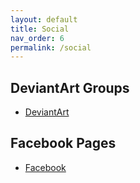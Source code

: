 ```yaml
---
layout: default
title: Social
nav_order: 6
permalink: /social
---
```


<!-- 
{: .note }
> {: .opaque }
> 
>
> 
-->

<div class="w3-card">
<div class="responsive">
<h2>DeviantArt Groups</h2>
<ul>
    <li><a href="https://www.deviantart.com/the-back-room" target="_blank">DeviantArt</a></li>
</ul>
<h2>Facebook Pages</h2>
<ul>
    <li><a href="https://www.facebook.com/profile.php?id=61572245999615" target="_blank">Facebook</a></li>
</ul>
</div>
</div>